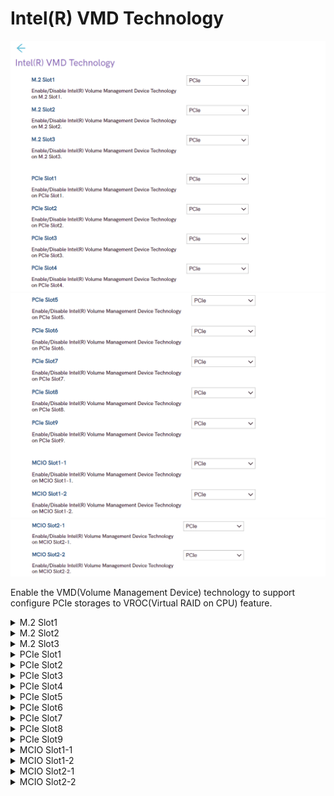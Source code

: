 # Intel(R) VMD Technology #
![](./img/ts_intelvmd_1.png)
![](./img/ts_intelvmd_2.png)
![](./img/ts_intelvmd_3.png)

Enable the VMD(Volume Management Device) technology to 
support configure PCIe storages to VROC(Virtual RAID on 
CPU) feature.

<!-- More options for users: (Display image here?)
would these be more dropdown subheaders? or do we make it another page
look at atadriversetup for ex on how they did it
EX: M.2 Slot 1, M.2 Slot 2, M.2 Slot3
	PCIe Slot1, etc -->

<details><summary>M.2 Slot1</summary>

Enable/Disable Intel(R) Volume Management Device Technology
on M.2 Slot1.

Options:

1. **PCIe** – Default.
2. VMD.
</details>

<details><summary>M.2 Slot2</summary>

Enable/Disable Intel(R) Volume Management Device Technology
on M.2 Slot2.

Options:

1. **PCIe** – Default.
2. VMD.
</details>


<details><summary>M.2 Slot3</summary>

Enable/Disable Intel(R) Volume Management Device Technology
on M.2 Slot3.

Options:

1. **PCIe** – Default.
2. VMD.
</details>

<details><summary>PCIe Slot1</summary>

Enable/Disable Intel(R) Volume Management Device Technology
on PCIe Slot1.

Options:

1. **PCIe** – Default.
2. VMD.
</details>

<details><summary>PCIe Slot2</summary>

Enable/Disable Intel(R) Volume Management Device Technology
on PCIe Slot2.

Options:

1. **PCIe** – Default.
2. VMD.
</details>

<details><summary>PCIe Slot3</summary>

Enable/Disable Intel(R) Volume Management Device Technology
on PCIe Slot3.

Options:

1. **PCIe** – Default.
2. VMD.
</details>

<details><summary>PCIe Slot4</summary>

Enable/Disable Intel(R) Volume Management Device Technology
on PCIe Slot4.

Options:

1. **PCIe** – Default.
2. VMD.
</details>

<details><summary>PCIe Slot5</summary>

Enable/Disable Intel(R) Volume Management Device Technology
on PCIe Slot5.

Options:

1. **PCIe** – Default.
2. VMD.
</details>


<details><summary>PCIe Slot6</summary>

Enable/Disable Intel(R) Volume Management Device Technology
on PCIe Slot6.

Options:

1. **PCIe** – Default.
2. VMD.
</details>

<details><summary>PCIe Slot7</summary>

Enable/Disable Intel(R) Volume Management Device Technology
on PCIe Slot7.

Options:

1. **PCIe** – Default.
2. VMD.
</details>


<details><summary>PCIe Slot8</summary>

Enable/Disable Intel(R) Volume Management Device Technology
on PCIe Slot8.

Options:

1. **PCIe** – Default.
2. VMD.
</details>

<details><summary>PCIe Slot9</summary>

Enable/Disable Intel(R) Volume Management Device Technology
on PCIe Slot9.

Options:

1. **PCIe** – Default.
2. VMD.
</details>


<details><summary>MCIO Slot1-1</summary>

Enable/Disable Intel(R) Volume Management Device Technology
on MCIO Slot1-1.

Options:

1. **PCIe** – Default.
2. VMD.
</details>

<details><summary>MCIO Slot1-2</summary>

Enable/Disable Intel(R) Volume Management Device Technology
on MCIO Slot1-2.

Options:

1. **PCIe** – Default.
2. VMD.
</details>

<details><summary>MCIO Slot2-1</summary>

Enable/Disable Intel(R) Volume Management Device Technology
on MCIO Slot2-1.
Options:

1. **PCIe** – Default.
2. VMD.
</details>

<details><summary>MCIO Slot2-2</summary>

Enable/Disable Intel(R) Volume Management Device Technology
on MCIO Slot2-2.

Options:

1. **PCIe** – Default.
2. VMD.
</details>
